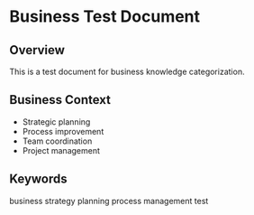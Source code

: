 # Business Test Document

## Overview
This is a test document for business knowledge categorization.

## Business Context
- Strategic planning
- Process improvement
- Team coordination
- Project management

## Keywords
business strategy planning process management test
